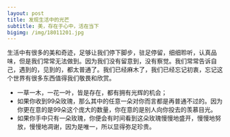 ```yaml
---
layout: post
title: 发现生活中的光芒
subtitle: 美，存在于心中，活在当下
bigimg: /img/18011201.jpg
---
```



生活中有很多的美和奇迹，足够让我们停下脚步，驻足停留，细细聆听，认真品味，但是我们常常无法做到。因为我们没有留意到，没有察觉。我们常常告诉自己，遇到的，见到的，都太普通了。我们已经麻木了，我们已经忘记初衷，忘记这个世界有很多东西值得我们敬畏和欣赏。

*  一草一木，一花一叶，皆是存在，都有拥有光辉的机会；
*  如果你收到99朵玫瑰，那么其中的任意一朵对你而言都是再普通不过的。因为你更在意的是99朵这个庞大的数量，你在意的是别人向你投去的羡慕目光。
*  如果你手中只有一朵玫瑰，你便会有时间看到这朵玫瑰慢慢地盛开，慢慢地努放，慢慢地凋谢，因为是唯一，所以显得弥足珍贵。
